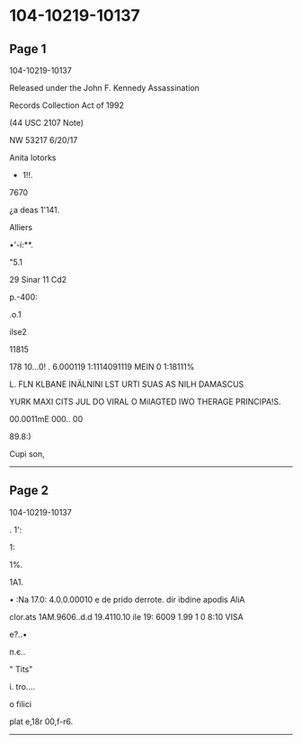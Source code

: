 # 104-10219-10137

## Page 1

104-10219-10137

Released under the John F. Kennedy Assassination

Records Collection Act of 1992

(44 USC 2107 Note)

NW 53217 6/20/17

Anita lotorks

* 1!!.

7670

¿a deas 1'141.

Alliers

•'-i:**.

"5.1

29 Sinar 11 Cd2

p.-400:

.o.1

ilse2

11815

178 10...0! . 6.000119 1:1114091119 MEIN 0 1:18111%

L. FLN KLBANE INÄLNINI LST URTI SUAS AS NILH DAMASCUS

YURK MAXI CITS JUL DO VIRAL O MilAGTED IWO THERAGE PRINCIPA!S.

00.0011mE 000.. 00

89.8:)

Cupi son,

---

## Page 2

104-10219-10137

. 1':

1:

1%.

1A1.

• :Na 17.0: 4.0.0.00010 e de prido derrote. dir ibdine apodis AliA

clor.ats 1AM.9606..d.d 19.4110.10 ile 19: 6009 1.99 1 0 8:10 VISA

e?..•

п.є..

" Tits"

i. tro....

o filici

plat e,18r 00,f-r6.

---

